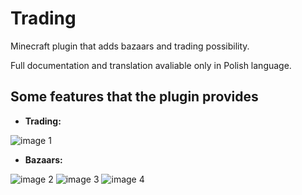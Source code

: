 # Trading
Minecraft plugin that adds bazaars and trading possibility.

Full documentation and translation avaliable only in Polish language.

## Some features that the plugin provides

- **Trading:**

![image 1](https://i.imgur.com/DGYNOZ1.png)

- **Bazaars:**

![image 2](https://i.imgur.com/qX2U6sI.png)
![image 3](https://i.imgur.com/LqtFT2A.png)
![image 4](https://i.imgur.com/gDxb53g.png)
